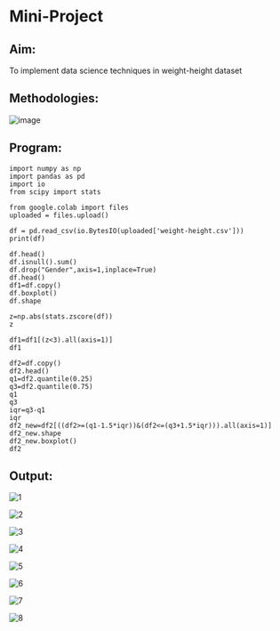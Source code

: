 # Mini-Project
## Aim: 
To implement data science techniques in weight-height dataset
## Methodologies:
![image](https://user-images.githubusercontent.com/53014593/204821149-4a41b6b8-5dfa-4f21-8601-4e3e5df75137.png)
## Program:
~~~
import numpy as np
import pandas as pd
import io
from scipy import stats

from google.colab import files
uploaded = files.upload()

df = pd.read_csv(io.BytesIO(uploaded['weight-height.csv']))
print(df)

df.head()
df.isnull().sum()
df.drop("Gender",axis=1,inplace=True)
df.head()
df1=df.copy()
df.boxplot()
df.shape

z=np.abs(stats.zscore(df))
z

df1=df1[(z<3).all(axis=1)]
df1

df2=df.copy()
df2.head()
q1=df2.quantile(0.25)
q3=df2.quantile(0.75)
q1
q3
iqr=q3-q1
iqr
df2_new=df2[((df2>=(q1-1.5*iqr))&(df2<=(q3+1.5*iqr))).all(axis=1)]
df2_new.shape
df2_new.boxplot()
df2
~~~
## Output:
![1](https://user-images.githubusercontent.com/53014593/204822712-ce726fdd-f13e-4ae8-8d8f-9eb75797e287.png)

![2](https://user-images.githubusercontent.com/53014593/204822792-af60c31d-7f48-4981-ab8c-48d220bc0af9.png)

![3](https://user-images.githubusercontent.com/53014593/204822837-6b834cb9-143b-40b4-ab50-09fc2710f1bb.png)

![4](https://user-images.githubusercontent.com/53014593/204822893-833d04e7-3335-4dff-b711-309021181516.png)

![5](https://user-images.githubusercontent.com/53014593/204822909-00481f75-4531-4a27-bb56-8d357b4a1a96.png)

![6](https://user-images.githubusercontent.com/53014593/204822921-44e215d2-ca62-4066-9067-09de2ac91076.png)

![7](https://user-images.githubusercontent.com/53014593/204822942-47624127-351c-4d6d-b15d-70fd3309e4af.png)

![8](https://user-images.githubusercontent.com/53014593/204822948-7adcc515-4fda-4194-ac49-ad5fa9802cfc.png)




